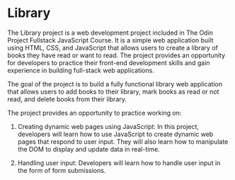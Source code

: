 # Library
The Library project is a web development project included in The Odin Project Fullstack JavaScript Course. It is a simple web application built using HTML, CSS, and JavaScript that allows users to create a library of books they have read or want to read. The project provides an opportunity for developers to practice their front-end  development skills and gain experience in building full-stack web applications.

The goal of the project is to build a fully functional library web application that allows users to add books to their library, mark books as read or not read, and delete books from their library.

The project provides an opportunity to practice working on:

1. Creating dynamic web pages using JavaScript: In this project, developers will learn how to use JavaScript to create dynamic web pages that respond to user input. They will also learn how to manipulate the DOM to display and update data in real-time.

2. Handling user input: Developers will learn how to handle user input in the form of form submissions.

